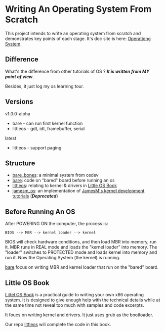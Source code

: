 Writing An Operating System From Scratch
========================================

This project intends to write an operating system from scratch
and demonstrates key points of each stage.
It's doc site is here:
[Operationg System](https://hzget.github.io/notes/os/).

Difference
----------

What's the difference from other tutorials of OS ?
***It is written from MY point of view***.

Besides, it just log my os learning tour.

Versions
--------

v1.0.0-alpha

 * bare - can run first kernel function
 * littleos - gdt, idt, framebuffer, serial

latest

 * littleos - support paging

Structure
---------

* [bare_bones](./bare_bones): a minimal system from osdev
* [bare](./bare): code on "bared" board before running an os
* [littleos](./littleos): relating to kernel & drivers
in [Little OS Book][littleosbook]
* [jamesm_os](./jamesm_os): an implementation of
[JamesM's kernel development tutorials][tutorial] (***Deprecated***)

Before Running An OS
--------------------

After POWERING ON the computer, the process is:

    BIOS --> MBR --> kernel loader --> kernel

BIOS will check hardware conditions, and then load MBR into memory,
run it.
MBR runs in REAL mode and loads the "kernel loader" into memory.
The "loader" switches to PROTECTED mode and loads kernel
into memory and run it. Now the Operating System (the kernel) is running.

[bare](./bare) focus on writing MBR and kernel loader that
run on the "bared" board. 

Little OS Book
--------------

[Littel OS Book][littleosbook] is a practical guide to writing
your own x86 operating system. It is designed to give enough help
with the technical details while at the same time not reveal
too much with samples and code excerpts.

It foucs on writing kernel and drivers. It just uses grub as
the bootloader.

Our repo [littleos](./littleos) will complete the code in this book.

[littleosbook]: https://littleosbook.github.io/
[tutorial]: http://www.jamesmolloy.co.uk/tutorial_html/
